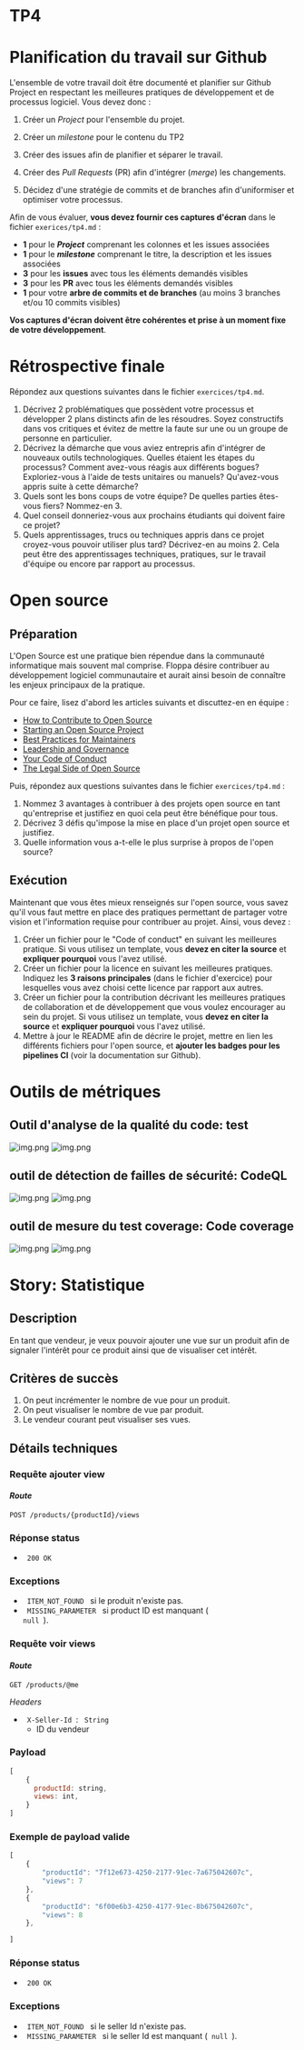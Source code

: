 # TP4
# Planification du travail sur Github

L'ensemble de votre travail doit être documenté et planifier sur Github Project en respectant les meilleures pratiques de développement et de processus logiciel. Vous devez donc :

1. Créer un *Project* pour l'ensemble du projet. 
    
2. Créer un *milestone* pour le contenu du TP2

3. Créer des issues afin de planifier et séparer le travail. 
   
4. Créer des *Pull Requests* (PR) afin d'intégrer (*merge*) les changements. 
   
5. Décidez d'une stratégie de commits et de branches afin d'uniformiser et optimiser votre processus.


Afin de vous évaluer, **vous devez fournir ces captures d'écran** dans le fichier `exerices/tp4.md` :

- **1** pour le ***Project*** comprenant les colonnes et les issues associées
- **1** pour le ***milestone*** comprenant le titre, la description et les issues associées
- **3** pour les **issues** avec tous les éléments demandés visibles
- **3** pour les **PR** avec tous les éléments demandés visibles
- **1** pour votre **arbre de commits et de branches** (au moins 3 branches et/ou 10 commits visibles)

**Vos captures d'écran doivent être cohérentes et prise à un moment fixe de votre développement**.


# Rétrospective finale

Répondez aux questions suivantes dans le fichier `exercices/tp4.md`.

1. Décrivez 2 problématiques que possèdent votre processus et développer 2 plans distincts afin de les résoudres. Soyez constructifs dans vos critiques et évitez de mettre la faute sur une ou un groupe de personne en particulier.
2. Décrivez la démarche que vous aviez entrepris afin d'intégrer de nouveaux outils technologiques. Quelles étaient les étapes du processus? Comment avez-vous réagis aux différents bogues? Exploriez-vous à l'aide de tests unitaires ou manuels? Qu'avez-vous appris suite à cette démarche?
3. Quels sont les bons coups de votre équipe? De quelles parties êtes-vous fiers? Nommez-en 3.
4. Quel conseil donneriez-vous aux prochains étudiants qui doivent faire ce projet?
5. Quels apprentissages, trucs ou techniques appris dans ce projet croyez-vous pouvoir utiliser plus tard? Décrivez-en au moins 2. Cela peut être des apprentissages techniques, pratiques, sur le travail d'équipe ou encore par rapport au processus.

# Open source

## Préparation

L'Open Source est une pratique bien répendue dans la communauté informatique mais souvent mal comprise. Floppa désire contribuer au développement logiciel communautaire et aurait ainsi besoin de connaître les enjeux principaux de la pratique.

Pour ce faire, lisez d'abord les articles suivants et discuttez-en en équipe :

- [How to Contribute to Open Source](https://opensource.guide/how-to-contribute/)
- [Starting an Open Source Project](https://opensource.guide/starting-a-project/)
- [Best Practices for Maintainers](https://opensource.guide/best-practices/)
- [Leadership and Governance](https://opensource.guide/leadership-and-governance/)
- [Your Code of Conduct](https://opensource.guide/code-of-conduct/)
- [The Legal Side of Open Source](https://opensource.guide/legal/)

Puis, répondez aux questions suivantes dans le fichier `exercices/tp4.md` :

1. Nommez 3 avantages à contribuer à des projets open source en tant qu'entreprise et justifiez en quoi cela peut être bénéfique pour tous.
2. Décrivez 3 défis qu'impose la mise en place d'un projet open source et justifiez.
3. Quelle information vous a-t-elle le plus surprise à propos de l'open source?

## Exécution

Maintenant que vous êtes mieux renseignés sur l'open source, vous savez qu'il vous faut mettre en place des pratiques permettant de partager votre vision et l'information requise pour contribuer au projet. Ainsi, vous devez :

1. Créer un fichier pour le "Code of conduct" en suivant les meilleures pratique. Si vous utilisez un template, vous **devez en citer la source** et **expliquer pourquoi** vous l'avez utilisé.
2. Créer un fichier pour la licence en suivant les meilleures pratiques. Indiquez les **3 raisons principales** (dans le fichier d'exercice) pour lesquelles vous avez choisi cette licence par rapport aux autres.
3. Créer un fichier pour la contribution décrivant les meilleures pratiques de collaboration et de développement que vous voulez encourager au sein du projet. Si vous utilisez un template, vous **devez en citer la source** et **expliquer pourquoi** vous l'avez utilisé.
4. Mettre à jour le README afin de décrire le projet, mettre en lien les différents fichiers pour l'open source, et **ajouter les badges pour les pipelines CI** (voir la documentation sur Github).

# Outils de métriques

## Outil d'analyse de la qualité du code: **test**
![img.png](Screenshots/TP4/screen1.png)
![img.png](Screenshots/TP4/screen2.png)

## outil de détection de failles de sécurité: **CodeQL**
![img.png](Screenshots/TP4/CodeQLscreen1.png)
![img.png](Screenshots/TP4/CodeQLscreen2.png)

## outil de mesure du test coverage: **Code coverage**
![img.png](Screenshots/TP4/screen1.png)
![img.png](Screenshots/TP4/screen2.png)

# Story: Statistique 

##  Description
En tant que vendeur, je veux pouvoir ajouter une vue sur un produit afin de signaler l'intérêt pour ce produit ainsi que de visualiser cet intérêt.

##  Critères de succès
1. On peut incrémenter le nombre de vue pour un produit.
2. On peut visualiser le nombre de vue par produit. 
3. Le vendeur courant peut visualiser ses vues.

##  Détails techniques

### Requête ajouter view

#### *Route*
```
POST /products/{productId}/views
```

### Réponse status

- <code> 200 OK </code>

### Exceptions
 
- <code> ITEM_NOT_FOUND </code> si le produit n'existe pas.
- <code> MISSING_PARAMETER </code> si product ID est manquant (<code> null </code>).

### Requête voir views

#### *Route*
```
GET /products/@me 
```
 *Headers*
- <code> X-Seller-Id </code>: <code> String </code>
    - ID du vendeur

### Payload 
```javascript
[
    {
      productId: string,
      views: int,
    }
]
```

### Exemple de payload valide
```javascript
[
    {
        "productId": "7f12e673-4250-2177-91ec-7a675042607c",
        "views": 7
    },
    {
        "productId": "6f00e6b3-4250-4177-91ec-8b675042607c",
        "views": 8
    },

]
``` 

### Réponse status

- <code> 200 OK </code>

### Exceptions
 
- <code> ITEM_NOT_FOUND </code> si le seller Id n'existe pas.
- <code> MISSING_PARAMETER </code> si le seller Id est manquant (<code> null </code>).



